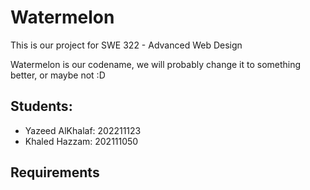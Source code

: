 # Watermelon

This is our project for SWE 322 - Advanced Web Design

Watermelon is our codename, we will probably change it to something better, or maybe not :D

## Students:

-   Yazeed AlKhalaf: 202211123
-   Khaled Hazzam: 202111050

## Requirements
